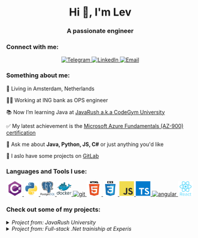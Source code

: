 <h1 align="center">Hi 👋, I'm Lev</h1>

<h3 align="center">A passionate engineer</h3>

<h3 align="left">Connect with me:</h3>
<div align="center">
  <a href="https://t.me/levnagornov">
    <img alt="Telegram" src="https://img.shields.io/badge/Telegram-2CA5E0?style=for-the-badge&logo=telegram&logoColor=whit"/>
  </a>
  <a href="https://www.linkedin.com/in/lnagornov">
    <img alt="LinkedIn" src="https://img.shields.io/badge/LinkedIn-0077B5?style=for-the-badge&logo=linkedin&logoColor=white"/>
  </a>
  <a href="mailto:levnagornov@yahoo.com">
    <img alt="Email" src="https://img.shields.io/badge/email-levnagornov@yahoo.com-D14836?style=for-the-badge&logo=gmail&logoColor=white"/>
  </a>
</div>

<h3 align="left">Something about me:</h3>
<p>📍 Living in Amsterdam, Netherlands</p>
<p>👨‍💻 Working at ING bank as OPS engineer</p>
<p>📚 Now I’m learning Java at <a href="https://landing.codegym.cc/en/university/">JavaRush a.k.a CodeGym University</a></p>
<p>✅ My latest achievement is the <a href="https://www.credly.com/badges/cca3d30d-af7a-4438-93a4-1fb18c688271/public_url">Microsoft Azure Fundamentals (AZ-900) certification</a></p>
<p>💬 Ask me about <b>Java, Python, JS, C#</b> or just anything you'd like</p>
<p>👾 I aslo have some projects on <a href="https://gitlab.com/lnagornov">GitLab</a></p>

<h3 align="left">Languages and Tools I use:</h3>
<div align="center">
    <!-- Csharp -->
    <a href="https://www.w3schools.com/cs/" target="_blank" rel="noreferrer">
        <img src="https://raw.githubusercontent.com/devicons/devicon/master/icons/csharp/csharp-original.svg" alt="csharp" width="40" height="40"/>
    </a>
    <!-- Python -->
    <a href="https://www.python.org" target="_blank" rel="noreferrer">
        <img src="https://raw.githubusercontent.com/devicons/devicon/master/icons/python/python-original.svg" alt="python" width="40" height="40"/>
    </a>
    <!-- Postgres -->
    <a href="https://www.postgresql.org" target="_blank" rel="noreferrer">
        <img src="https://raw.githubusercontent.com/devicons/devicon/master/icons/postgresql/postgresql-original-wordmark.svg" alt="postgresql" width="40" height="40"/>
    </a>
    <!-- Docker -->
    <a href="https://www.docker.com/" target="_blank" rel="noreferrer">
        <img src="https://raw.githubusercontent.com/devicons/devicon/master/icons/docker/docker-original-wordmark.svg" alt="docker" width="40" height="40"/>
    </a>
    <!-- GIT -->
    <a href="https://git-scm.com/" target="_blank" rel="noreferrer">
        <img src="https://www.vectorlogo.zone/logos/git-scm/git-scm-icon.svg" alt="git" width="40" height="40"/>
    </a>
    <!-- HTML -->
    <a href="https://www.w3.org/html/" target="_blank" rel="noreferrer">
        <img src="https://raw.githubusercontent.com/devicons/devicon/master/icons/html5/html5-original-wordmark.svg" alt="html5" width="40" height="40"/>
    </a>
    <!-- CSS -->
    <a href="https://www.w3schools.com/css/" target="_blank" rel="noreferrer">
        <img src="https://raw.githubusercontent.com/devicons/devicon/master/icons/css3/css3-original-wordmark.svg" alt="css3" width="40" height="40"/>
    </a>
    <!-- JS -->
    <a href="https://developer.mozilla.org/en-US/docs/Web/JavaScript" target="_blank" rel="noreferrer">
        <img src="https://raw.githubusercontent.com/devicons/devicon/master/icons/javascript/javascript-original.svg" alt="javascript" width="40" height="40"/>
    </a>
    <!-- TS -->
    <a href="https://www.typescriptlang.org/" target="_blank" rel="noreferrer">
        <img src="https://raw.githubusercontent.com/devicons/devicon/master/icons/typescript/typescript-original.svg" alt="typescript" width="40" height="40"/>
    </a>
    <!-- Angular -->
    <a href="https://angular.io" target="_blank" rel="noreferrer">
        <img src="https://angular.io/assets/images/logos/angular/angular.svg" alt="angular" width="40" height="40"/>
    </a>
    <!-- React -->
    <a href="https://reactjs.org/" target="_blank" rel="noreferrer">
        <img src="https://raw.githubusercontent.com/devicons/devicon/master/icons/react/react-original-wordmark.svg" alt="react" width="40" height="40"/>
    </a>
</div>

<h3>Check out some of my projects:</h3>  
<details>
  <summary><i>Project from: JavaRush University</i></summary>

  <div>
    <h3>
      Crypto-CLI
      <img alt="Java" src="https://img.shields.io/badge/Java-orange"/>
      <img alt="CLI APP" src="https://shields.io/badge/-CLI%20app-grey"/>
    </h3>
    <p>This СLI app works with the Caesar cipher, so it can encode and decode files.</p>
    <a href="https://github.com/levnagornov/crypto-cli">Check code</a>
    <hr>
  </div>

</details>

<details>
  <summary><i>Project from: Full-stack .Net trainiship at Experis</i></summary>

  <div>
    <h3>
      MeFit 
      <img alt="REST" src="https://img.shields.io/badge/REST-green"/>
      <img alt="ASP .NET Core 6.0" src="https://shields.io/badge/-ASP_.NET_Core_6-blueviolet"/>
      <img alt="Angular" src="https://img.shields.io/badge/-Angular-DD0031?style=flat-square&logo=angular&logoColor=white"/>
      <img alt="TypeScript" src="https://shields.io/badge/TypeScript-3178C6?logo=TypeScript&logoColor=FFF&style=flat-square"/>
      <img alt="PostgreSQL" src="https://img.shields.io/badge/PostreSQL-skyblue"/>
      <img alt="Keycloak" src="https://img.shields.io/badge/Keycloak-lightgrey"/>
    </h3>
    <p>Full-stack web app which allows you to pick fitness program with workouts and exercises, finish it, and also track your progress.</p>
    <p>Built with Angular, ASP.Net, Keycloak, Postgres and it used to be deployed on Heroku.</p>
    <a href="https://gitlab.com/AyoubAuolad/mefitcase_assignment_front_end">Check front-end code</a>
    <br>
    <a href="https://gitlab.com/AyoubAuolad/mefitcase_assignment">Check back-end code</a>
    <br>
    <a href="https://gitlab.com/lnagornov/mefit-auth">Check middleware code</a>
    <hr>
  </div>
  
  <div>
    <h3>
      Movie Characters API 
      <img alt="REST" src="https://img.shields.io/badge/REST-green"/>
      <img alt="ASP .NET Core 6.0" src="https://shields.io/badge/-ASP_.NET_Core_6-blueviolet"/>
      <img alt="PostgreSQL" src="https://img.shields.io/badge/PostreSQL-skyblue"/>
    </h3>
    <p>RESTful API web app about movies, characters and franchises. Made with ASP.Net Core and PostgreSQL.</p>
    <a href="https://gitlab.com/lnagornov/movie-characters-api">Check code</a>
    <hr>
  </div>
  
  <div>
    <h3>
      Chinook and Superheroes 
      <img alt=".NET 5.0" src="https://img.shields.io/badge/-.NET%205.0%20-blueviolet"/>
      <img alt="SQL Server" src="https://img.shields.io/badge/SQL%20server-red"/>
    </h3>
    <p>This project contains ChinookReader console app in C#, that allows to manipulate Chinook database 
      and bunch of scripts to create and manipulate Superheroes database.</p>
    <a href="https://gitlab.com/lnagornov/chinook-and-superheroes">Check code</a>
    <hr>
  </div>
  
  <div>
    <h3>
      RPG characters 
      <img alt="C#" src="https://img.shields.io/badge/C%23-007ACC?style=flat&logo=CSharp&logoColor=white"/>
      <img alt="CLI APP" src="https://shields.io/badge/-CLI%20app-grey"/>
    </h3>
    <p>This console application in C# imitates console RPG.</p>
    <a href="https://gitlab.com/lnagornov/rpg-characters">Check code</a>
    <hr>
  </div>
  
  <div>
    <h3>
      Pokémon Trainer 
      <img alt="Angular" src="https://img.shields.io/badge/-Angular-DD0031?style=flat-square&logo=angular&logoColor=white"/>
      <img alt="TypeScript" src="https://shields.io/badge/TypeScript-3178C6?logo=TypeScript&logoColor=FFF&style=flat-square"/>
    </h3>
    <p>This Angular app allows to collect Pokémon received from the PokeAPI.</p>
    <a href="https://gitlab.com/lnagornov/pokemon-trainer">Check code</a>
    <hr>
  </div>
  
  <div>
    <h4>
      Lost in translation 
      <img alt="React" src="https://img.shields.io/badge/-React-45b8d8?style=flat-square&logo=react&logoColor=white"/>
      <img alt="TypeScript" src="https://shields.io/badge/TypeScript-3178C6?logo=TypeScript&logoColor=FFF&style=flat-square"/>
    </h4>
    <p>This React app translates sentences into American sign language.</p>
    <a href="https://gitlab.com/lnagornov/lost-in-translation">Check code</a>
    <hr>
  </div>
  
  <div>
    <h3>
      Komputer Store 
      <img alt="JavaScript" src="https://shields.io/badge/JavaScript-F7DF1E?logo=JavaScript&logoColor=000&style=flat-square"/>
    </h3>
    <p>It's dynamic webpage created using “vanilla” JavaScript</p>
    <a href="https://gitlab.com/lnagornov/komputer-store">Check code</a>
    <hr>
  </div>
</details>



